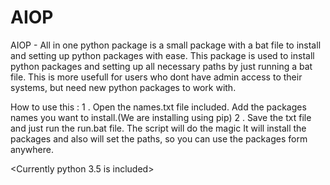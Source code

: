 # AIOP
AIOP - All in one python package is a small package with a bat file to install and setting up python packages with ease.
This package is used to install python packages and setting up all necessary paths by just running a bat file.
This is more usefull for users who dont have admin access to their systems, but need new python packages to work with.

How to use this :
      1 . Open the names.txt file included. Add the packages names you want to install.(We are installing using pip)
      2 . Save the txt file and just run the run.bat file. The script will do the magic
It will install the packages and also will set the paths, so you can use the packages form anywhere.

<Currently python 3.5 is included>
